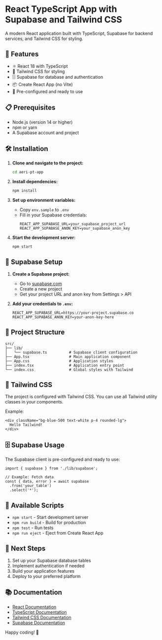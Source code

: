 # React TypeScript App with Supabase and Tailwind CSS

A modern React application built with TypeScript, Supabase for backend services, and Tailwind CSS for styling.

## 🚀 Features

- ⚛️ React 18 with TypeScript
- 🎨 Tailwind CSS for styling
- 🗄️ Supabase for database and authentication
- 📦 Create React App (no Vite)
- 🔧 Pre-configured and ready to use

## 📋 Prerequisites

- Node.js (version 14 or higher)
- npm or yarn
- A Supabase account and project

## 🛠️ Installation

1. **Clone and navigate to the project:**
   ```bash
   cd aeri-pt-app
   ```

2. **Install dependencies:**
   ```bash
   npm install
   ```

3. **Set up environment variables:**
   - Copy `env.sample` to `.env`
   - Fill in your Supabase credentials:
     ```env
     REACT_APP_SUPABASE_URL=your_supabase_project_url
     REACT_APP_SUPABASE_ANON_KEY=your_supabase_anon_key
     ```

4. **Start the development server:**
   ```bash
   npm start
   ```

## 🔧 Supabase Setup

1. **Create a Supabase project:**
   - Go to [supabase.com](https://supabase.com)
   - Create a new project
   - Get your project URL and anon key from Settings > API

2. **Add your credentials to `.env`:**
   ```env
   REACT_APP_SUPABASE_URL=https://your-project.supabase.co
   REACT_APP_SUPABASE_ANON_KEY=your-anon-key-here
   ```

## 📁 Project Structure

```
src/
├── lib/
│   └── supabase.ts          # Supabase client configuration
├── App.tsx                  # Main application component
├── App.css                  # Application styles
├── index.tsx                # Application entry point
└── index.css                # Global styles with Tailwind
```

## 🎨 Tailwind CSS

The project is configured with Tailwind CSS. You can use all Tailwind utility classes in your components.

Example:
```tsx
<div className="bg-blue-500 text-white p-4 rounded-lg">
  Hello Tailwind!
</div>
```

## 🗄️ Supabase Usage

The Supabase client is pre-configured and ready to use:

```tsx
import { supabase } from './lib/supabase';

// Example: Fetch data
const { data, error } = await supabase
  .from('your_table')
  .select('*');
```

## 📝 Available Scripts

- `npm start` - Start development server
- `npm run build` - Build for production
- `npm test` - Run tests
- `npm run eject` - Eject from Create React App

## 🚀 Next Steps

1. Set up your Supabase database tables
2. Implement authentication if needed
3. Build your application features
4. Deploy to your preferred platform

## 📚 Documentation

- [React Documentation](https://reactjs.org/docs)
- [TypeScript Documentation](https://www.typescriptlang.org/docs)
- [Tailwind CSS Documentation](https://tailwindcss.com/docs)
- [Supabase Documentation](https://supabase.com/docs)

Happy coding! 🎉